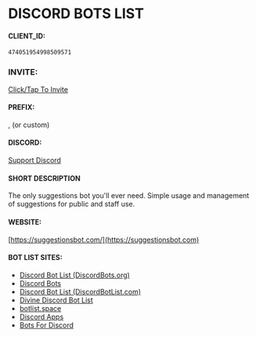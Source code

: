 # DISCORD BOTS LIST

#### CLIENT_ID:
`474051954998509571`

### INVITE:
[Click/Tap To Invite](https://discordapp.com/oauth2/authorize?client_id=474051954998509571&scope=bot&permissions=355392)

#### PREFIX:
, (or custom)

#### DISCORD:
[Support Discord](https://discord.gg/ntXkRan)

#### SHORT DESCRIPTION
The only suggestions bot you'll ever need. Simple usage and management of suggestions for public and staff use.

#### WEBSITE:
[https://suggestionsbot.com/](https://suggestionsbot.com)

#### BOT LIST SITES:
- [Discord Bot List (DiscordBots.org)](https://discordbots.org/bot/474051954998509571)
- [Discord Bots](https://discord.bots.gg/bots/474051954998509571)
- [Discord Bot List (DiscordBotList.com)](https://discordbotlist.com/bots/474051954998509571)
- [Divine Discord Bot List](https://divinediscordbots.com/bots/474051954998509571)
- [botlist.space](https://botlist.space/bot/474051954998509571)
- [Discord Apps](https://discordapps.dev/en-GB/bots/474051954998509571)
- [Bots For Discord](https://botsfordiscord.com/bots/474051954998509571)